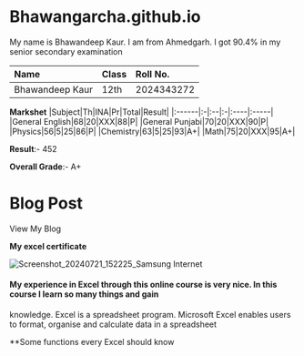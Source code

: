 # Bhawangarcha.github.io #

My name is Bhawandeep Kaur. I am from Ahmedgarh. I got 90.4% in my senior secondary examination 

|Name|Class|Roll No.|
|:---|:----|:-------|
|Bhawandeep Kaur|12th|2024343272|

**Markshet**
|Subject|Th|INA|Pr|Total|Result|
|:------|:-|:--|:-|:----|:-----|
|General English|68|20|XXX|88|P|
|General Punjabi|70|20|XXX|90|P|
|Physics|56|5|25|86|P|
|Chemistry|63|5|25|93|A+|
|Math|75|20|XXX|95|A+|

**Result**:- 452 

**Overall Grade**:- A+



# Blog Post #

View My Blog


**My excel certificate**

![Screenshot_20240721_152225_Samsung Internet](https://github.com/user-attachments/assets/ec529432-b5f7-42ad-9f94-5e77afe041f7)

#### My experience in Excel through this online course is very nice. In this course I learn so many things and gain 
knowledge. Excel is a spreadsheet program. Microsoft Excel enables users to format, organise and calculate data in a spreadsheet 

**Some functions every Excel should know
